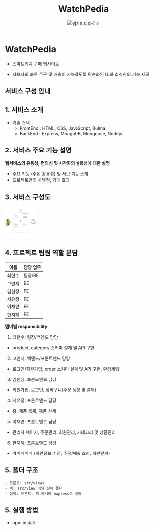 <div align="middle"> <h1>WatchPedia</h1> </div>
<div align="middle"> <img alt="워치피디아로고" src="https://cdn.discordapp.com/attachments/1097848492174614659/1097848903098966046/image.png" width=300> </div><br>

# WatchPedia

- 스마트워치 구매 웹사이트

- 사용자의 빠른 주문 및 배송이 가능하도록 단순화된 UI와 최소한의 기능 제공

## 서비스 구성 안내

## 1. 서비스 소개

- 기술 스택
  - FrontEnd : HTML, CSS, JavaScript, Bulma
  - BackEnd : Express, MongoDB, Mongoose, Nodejs

## 2. 서비스 주요 기능 설명

**웹서비스의 유용성, 편의성 및 시각화의 실용성에 대한 설명**

- 주요 기능 (주된 활용성) 및 서브 기능 소개
- 프로젝트만의 차별점, 기대 효과

## 3. 서비스 구성도

<p><img src="./infra.PNG", height="100x", width="100px"></p>

## 4. 프로젝트 팀원 역할 분담

| 이름   | 담당 업무 |
| ------ | --------- |
| 최현수 | 팀장/BE   |
| 고연지 | BE        |
| 김현정 | FE        |
| 서유정 | FE        |
| 이채연 | FE        |
| 한지혜 | FE        |

**멤버별 responsibility**

1. 최현수: 팀장/백엔드 담당

- product, category 스키마 설계 및 API 구현

2. 고연지: 백엔드/프론트엔드 담당

- 로그인/회원가입, order 스키마 설계 및 API 구현, 환경세팅

3. 김현정: 프론트엔드 담당

- 회원가입, 로그인, 장바구니(주문 생성 및 결제)

4. 서유정: 프론트엔드 담당

- 홈, 제품 목록, 제품 상세

5. 이채연: 프론트엔드 담당

- 관리자 페이지, 주문관리, 회원관리, 카테고리 및 상품관리

6. 한지혜: 프론트엔드 담당

- 마이페이지 (회원정보 수정, 주문/배송 조회, 회원탈퇴)

## 5. 폴더 구조

    - 프론트: src/views
    - 백: src/view 이외 전체 폴더
    - 실행: 프론트, 백 동시에 express로 실행

## 5. 실행 방법

- npm install
